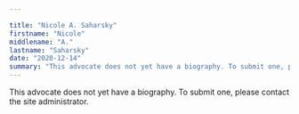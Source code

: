 ```yaml
---

title: "Nicole A. Saharsky"
firstname: "Nicole"
middlename: "A."
lastname: "Saharsky"
date: "2020-12-14"
summary: "This advocate does not yet have a biography. To submit one, please contact the site administrator."
---
```

This advocate does not yet have a biography. To submit one, please contact the site administrator.


